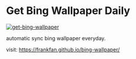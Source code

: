 # Get Bing Wallpaper Daily

[![get-bing-wallpaper](https://github.com/FrankFan/bing-wallpaper/actions/workflows/main.yml/badge.svg)](https://github.com/FrankFan/bing-wallpaper/actions/workflows/main.yml)

automatic sync bing wallpaper everyday.

visit: <https://frankfan.github.io/bing-wallpaper/>
